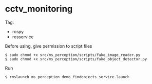# cctv_monitoring

Tag:
- rospy
- rosservice

Before using, give permission to script files
```
$ sudo chmod +x src/ms_perception/scripts/fake_image_reader.py
$ sudo chmod +x src/ms_perception/scripts/fake_object_detector.py
```

Run
```
$ roslaunch ms_perception demo_findobjects_service.launch
```
